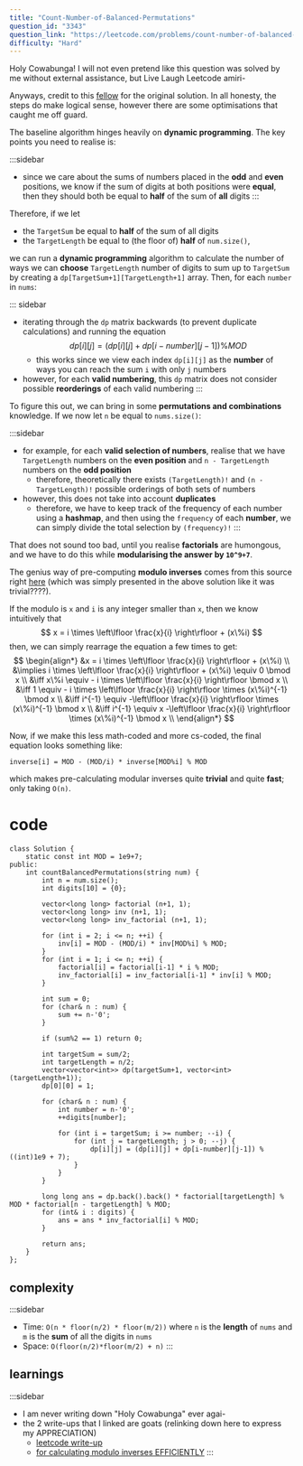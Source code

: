 ```yaml
---
title: "Count-Number-of-Balanced-Permutations"
question_id: "3343"
question_link: "https://leetcode.com/problems/count-number-of-balanced-permutations/"
difficulty: "Hard"
---
```


Holy Cowabunga! I will not even pretend like this question was solved by me without external assistance, but Live Laugh Leetcode amiri-

Anyways, credit to this [fellow](https://leetcode.com/problems/count-number-of-balanced-permutations/solutions/6726791/dp-combinatorics-step-by-step-with-images-example-walkthrough-c-python-java/?envType=daily-question&envId=2025-05-09)
for the original solution.
In all honesty, the steps do make logical sense, however there are some optimisations that caught me off guard.

The baseline algorithm hinges heavily on **dynamic programming**.
The key points you need to realise is:

:::sidebar
- since we care about the sums of numbers placed in the **odd** and **even** positions, we know if the sum of digits at both positions were **equal**, then they should both be equal to **half** of the sum of **all** digits
:::

Therefore,
if we let

- the `TargetSum` be equal to **half** of the sum of all digits
- the `TargetLength` be equal to (the floor of) **half** of `num.size()`,

we can run a **dynamic programming** algorithm to calculate the number of ways we can **choose** `TargetLength` number of digits to sum up to `TargetSum`
by creating a `dp[TargetSum+1][TargetLength+1]` array.
Then, for each `number` in `nums`:

::: sidebar
- iterating through the `dp` matrix backwards (to prevent duplicate calculations) and running the equation $$dp[i][j] = (dp[i][j] + dp[i-number][j-1]) \% MOD$$
    - this works since we view each index `dp[i][j]` as the **number** of ways you can reach the sum `i` with only `j` numbers
- however, for each **valid numbering**, this `dp` matrix does not consider possible **reorderings** of each valid numbering
:::

To figure this out, we can bring in some **permutations and combinations** knowledge.
If we now let `n` be equal to `nums.size()`:

:::sidebar
- for example, for each **valid selection of numbers**, realise that we have `TargetLength` numbers on the **even position** and `n - TargetLength` numbers on the **odd position**
    - therefore, theoretically there exists `(TargetLength)!` and `(n - TargetLength)!` possible orderings of both sets of numbers
- however, this does not take into account **duplicates**
    - therefore, we have to keep track of the frequency of each number using a **hashmap**, and then using the `frequency` of each **number**, we can simply divide the total selection by `(frequency)!`
:::

That does not sound too bad, until you realise **factorials** are humongous, and we have to do this while **modularising the answer by `10^9+7`**.

The genius way of pre-computing **modulo inverses** comes from this source right [here](https://codeforces.com/blog/entry/83075) (which was simply presented in the above solution like it was trivial????).

If the modulo is `x` and `i` is any integer smaller than `x`,
then we know intuitively that 
$$
x = i \times \left\lfloor \frac{x}{i} \right\rfloor + (x\%i)
$$
then, we can simply rearrage the equation a few times to get:
$$
\begin{align*}
&x = i \times \left\lfloor \frac{x}{i} \right\rfloor + (x\%i) \\
&\implies i \times \left\lfloor \frac{x}{i} \right\rfloor + (x\%i) \equiv 0 \bmod x \\
&\iff  x\%i \equiv - i \times \left\lfloor \frac{x}{i} \right\rfloor \bmod x \\
&\iff  1 \equiv - i \times \left\lfloor \frac{x}{i} \right\rfloor \times (x\%i)^{-1} \bmod x \\
&\iff  i^{-1} \equiv -\left\lfloor \frac{x}{i} \right\rfloor \times (x\%i)^{-1} \bmod x \\
&\iff  i^{-1} \equiv x -\left\lfloor \frac{x}{i} \right\rfloor \times (x\%i)^{-1} \bmod x \\
\end{align*}
$$

Now, if we make this less math-coded and more cs-coded, the final equation looks something like:

```
inverse[i] = MOD - (MOD/i) * inverse[MOD%i] % MOD
```

which makes pre-calculating modular inverses quite **trivial** and quite **fast**; only taking `O(n)`.

# cod<span>e</span>

```{.cpp}
class Solution {
    static const int MOD = 1e9+7;
public:
    int countBalancedPermutations(string num) {
        int n = num.size();
        int digits[10] = {0};

        vector<long long> factorial (n+1, 1);
        vector<long long> inv (n+1, 1);
        vector<long long> inv_factorial (n+1, 1);

        for (int i = 2; i <= n; ++i) {
            inv[i] = MOD - (MOD/i) * inv[MOD%i] % MOD;
        }
        for (int i = 1; i <= n; ++i) {
            factorial[i] = factorial[i-1] * i % MOD;
            inv_factorial[i] = inv_factorial[i-1] * inv[i] % MOD;
        }
        
        int sum = 0;
        for (char& n : num) {
            sum += n-'0';
        }

        if (sum%2 == 1) return 0;

        int targetSum = sum/2;
        int targetLength = n/2;
        vector<vector<int>> dp(targetSum+1, vector<int>(targetLength+1));
        dp[0][0] = 1;

        for (char& n : num) {
            int number = n-'0';
            ++digits[number];

            for (int i = targetSum; i >= number; --i) {
                for (int j = targetLength; j > 0; --j) {
                    dp[i][j] = (dp[i][j] + dp[i-number][j-1]) % ((int)1e9 + 7);
                }
            }
        }
        
        long long ans = dp.back().back() * factorial[targetLength] % MOD * factorial[n - targetLength] % MOD;
        for (int& i : digits) {
            ans = ans * inv_factorial[i] % MOD;
        }

        return ans;
    }
};
```

## complexit<span>y</span>

:::sidebar
- Time: `O(n * floor(n/2) * floor(m/2))` where `n` is the **length** of `nums` and `m` is the **sum** of all the digits in `nums`
- Space: `O(floor(n/2)*floor(m/2) + n)`
:::

## learning<span>s</span>

:::sidebar
- I am never writing down "Holy Cowabunga" ever agai-
- the 2 write-ups that I linked are goats (relinking down here to express my APPRECIATION)
    - [leetcode write-up](https://leetcode.com/problems/count-number-of-balanced-permutations/solutions/6726791/dp-combinatorics-step-by-step-with-images-example-walkthrough-c-python-java/?envType=daily-question&envId=2025-05-09)
    - [for calculating modulo inverses EFFICIENTLY](https://codeforces.com/blog/entry/83075)
:::
